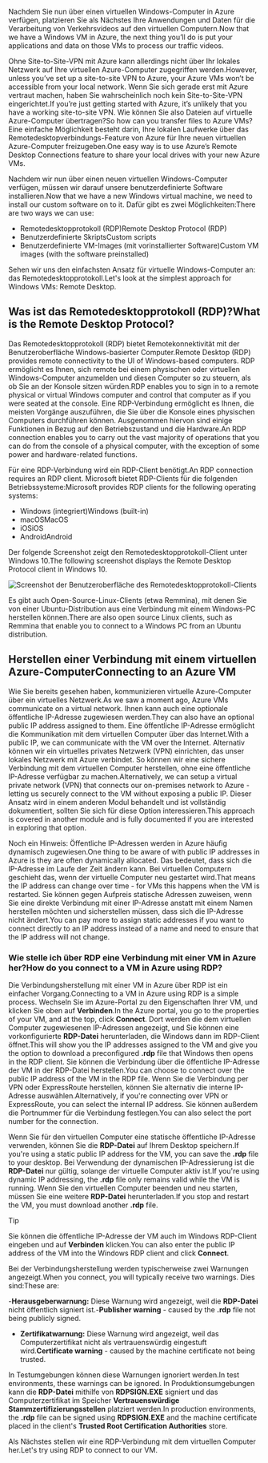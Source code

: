 <span data-ttu-id="68f9a-101">Nachdem Sie nun über einen virtuellen Windows-Computer in Azure verfügen, platzieren Sie als Nächstes Ihre Anwendungen und Daten für die Verarbeitung von Verkehrsvideos auf den virtuellen Computern.</span><span class="sxs-lookup"><span data-stu-id="68f9a-101">Now that we have a Windows VM in Azure, the next thing you’ll do is put your applications and data on those VMs to process our traffic videos.</span></span> 

<span data-ttu-id="68f9a-102">Ohne Site-to-Site-VPN mit Azure kann allerdings nicht über Ihr lokales Netzwerk auf Ihre virtuellen Azure-Computer zugegriffen werden.</span><span class="sxs-lookup"><span data-stu-id="68f9a-102">However, unless you’ve set up a site-to-site VPN to Azure, your Azure VMs won’t be accessible from your local network.</span></span> <span data-ttu-id="68f9a-103">Wenn Sie sich gerade erst mit Azure vertraut machen, haben Sie wahrscheinlich noch kein Site-to-Site-VPN eingerichtet.</span><span class="sxs-lookup"><span data-stu-id="68f9a-103">If you’re just getting started with Azure, it’s unlikely that you have a working site-to-site VPN.</span></span> <span data-ttu-id="68f9a-104">Wie können Sie also Dateien auf virtuelle Azure-Computer übertragen?</span><span class="sxs-lookup"><span data-stu-id="68f9a-104">So how can you transfer files to Azure VMs?</span></span> <span data-ttu-id="68f9a-105">Eine einfache Möglichkeit besteht darin, Ihre lokalen Laufwerke über das Remotedesktopverbindungs-Feature von Azure für Ihre neuen virtuellen Azure-Computer freizugeben.</span><span class="sxs-lookup"><span data-stu-id="68f9a-105">One easy way is to use Azure’s Remote Desktop Connections feature to share your local drives with your new Azure VMs.</span></span>

<span data-ttu-id="68f9a-106">Nachdem wir nun über einen neuen virtuellen Windows-Computer verfügen, müssen wir darauf unsere benutzerdefinierte Software installieren.</span><span class="sxs-lookup"><span data-stu-id="68f9a-106">Now that we have a new Windows virtual machine, we need to install our custom software on to it.</span></span> <span data-ttu-id="68f9a-107">Dafür gibt es zwei Möglichkeiten:</span><span class="sxs-lookup"><span data-stu-id="68f9a-107">There are two ways we can use:</span></span>

- <span data-ttu-id="68f9a-108">Remotedesktopprotokoll (RDP)</span><span class="sxs-lookup"><span data-stu-id="68f9a-108">Remote Desktop Protocol (RDP)</span></span>
- <span data-ttu-id="68f9a-109">Benutzerdefinierte Skripts</span><span class="sxs-lookup"><span data-stu-id="68f9a-109">Custom scripts</span></span>
- <span data-ttu-id="68f9a-110">Benutzerdefinierte VM-Images (mit vorinstallierter Software)</span><span class="sxs-lookup"><span data-stu-id="68f9a-110">Custom VM images (with the software preinstalled)</span></span>

<span data-ttu-id="68f9a-111">Sehen wir uns den einfachsten Ansatz für virtuelle Windows-Computer an: das Remotedesktopprotokoll.</span><span class="sxs-lookup"><span data-stu-id="68f9a-111">Let's look at the simplest approach for Windows VMs: Remote Desktop.</span></span>

## <a name="what-is-the-remote-desktop-protocol"></a><span data-ttu-id="68f9a-112">Was ist das Remotedesktopprotokoll (RDP)?</span><span class="sxs-lookup"><span data-stu-id="68f9a-112">What is the Remote Desktop Protocol?</span></span>

<span data-ttu-id="68f9a-113">Das Remotedesktopprotokoll (RDP) bietet Remotekonnektivität mit der Benutzeroberfläche Windows-basierter Computer.</span><span class="sxs-lookup"><span data-stu-id="68f9a-113">Remote Desktop (RDP) provides remote connectivity to the UI of Windows-based computers.</span></span> <span data-ttu-id="68f9a-114">RDP ermöglicht es Ihnen, sich remote bei einem physischen oder virtuellen Windows-Computer anzumelden und diesen Computer so zu steuern, als ob Sie an der Konsole sitzen würden.</span><span class="sxs-lookup"><span data-stu-id="68f9a-114">RDP enables you to sign in to a remote physical or virtual Windows computer and control that computer as if you were seated at the console.</span></span> <span data-ttu-id="68f9a-115">Eine RDP-Verbindung ermöglicht es Ihnen, die meisten Vorgänge auszuführen, die Sie über die Konsole eines physischen Computers durchführen können. Ausgenommen hiervon sind einige Funktionen in Bezug auf den Betriebszustand und die Hardware.</span><span class="sxs-lookup"><span data-stu-id="68f9a-115">An RDP connection enables you to carry out the vast majority of operations that you can do from the console of a physical computer, with the exception of some power and hardware-related functions.</span></span>

<span data-ttu-id="68f9a-116">Für eine RDP-Verbindung wird ein RDP-Client benötigt.</span><span class="sxs-lookup"><span data-stu-id="68f9a-116">An RDP connection requires an RDP client.</span></span> <span data-ttu-id="68f9a-117">Microsoft bietet RDP-Clients für die folgenden Betriebssysteme:</span><span class="sxs-lookup"><span data-stu-id="68f9a-117">Microsoft provides RDP clients for the following operating systems:</span></span>

- <span data-ttu-id="68f9a-118">Windows (integriert)</span><span class="sxs-lookup"><span data-stu-id="68f9a-118">Windows (built-in)</span></span>
- <span data-ttu-id="68f9a-119">macOS</span><span class="sxs-lookup"><span data-stu-id="68f9a-119">MacOS</span></span>
- <span data-ttu-id="68f9a-120">iOS</span><span class="sxs-lookup"><span data-stu-id="68f9a-120">iOS</span></span>
- <span data-ttu-id="68f9a-121">Android</span><span class="sxs-lookup"><span data-stu-id="68f9a-121">Android</span></span>

<span data-ttu-id="68f9a-122">Der folgende Screenshot zeigt den Remotedesktopprotokoll-Client unter Windows 10.</span><span class="sxs-lookup"><span data-stu-id="68f9a-122">The following screenshot displays the Remote Desktop Protocol client in Windows 10.</span></span>

![Screenshot der Benutzeroberfläche des Remotedesktopprotokoll-Clients](../media/4-rdp-client.png)

<span data-ttu-id="68f9a-124">Es gibt auch Open-Source-Linux-Clients (etwa Remmina), mit denen Sie von einer Ubuntu-Distribution aus eine Verbindung mit einem Windows-PC herstellen können.</span><span class="sxs-lookup"><span data-stu-id="68f9a-124">There are also open source Linux clients, such as Remmina that enable you to connect to a Windows PC from an Ubuntu distribution.</span></span>

## <a name="connecting-to-an-azure-vm"></a><span data-ttu-id="68f9a-125">Herstellen einer Verbindung mit einem virtuellen Azure-Computer</span><span class="sxs-lookup"><span data-stu-id="68f9a-125">Connecting to an Azure VM</span></span>

<span data-ttu-id="68f9a-126">Wie Sie bereits gesehen haben, kommunizieren virtuelle Azure-Computer über ein virtuelles Netzwerk.</span><span class="sxs-lookup"><span data-stu-id="68f9a-126">As we saw a moment ago, Azure VMs communicate on a virtual network.</span></span> <span data-ttu-id="68f9a-127">Ihnen kann auch eine optionale öffentliche IP-Adresse zugewiesen werden.</span><span class="sxs-lookup"><span data-stu-id="68f9a-127">They can also have an optional public IP address assigned to them.</span></span> <span data-ttu-id="68f9a-128">Eine öffentliche IP-Adresse ermöglicht die Kommunikation mit dem virtuellen Computer über das Internet.</span><span class="sxs-lookup"><span data-stu-id="68f9a-128">With a public IP, we can communicate with the VM over the Internet.</span></span> <span data-ttu-id="68f9a-129">Alternativ können wir ein virtuelles privates Netzwerk (VPN) einrichten, das unser lokales Netzwerk mit Azure verbindet. So können wir eine sichere Verbindung mit dem virtuellen Computer herstellen, ohne eine öffentliche IP-Adresse verfügbar zu machen.</span><span class="sxs-lookup"><span data-stu-id="68f9a-129">Alternatively, we can setup a virtual private network (VPN) that connects our on-premises network to Azure - letting us securely connect to the VM without exposing a public IP.</span></span> <span data-ttu-id="68f9a-130">Dieser Ansatz wird in einem anderen Modul behandelt und ist vollständig dokumentiert, sollten Sie sich für diese Option interessieren.</span><span class="sxs-lookup"><span data-stu-id="68f9a-130">This approach is covered in another module and is fully documented if you are interested in exploring that option.</span></span>

<span data-ttu-id="68f9a-131">Noch ein Hinweis: Öffentliche IP-Adressen werden in Azure häufig dynamisch zugewiesen.</span><span class="sxs-lookup"><span data-stu-id="68f9a-131">One thing to be aware of with public IP addresses in Azure is they are often dynamically allocated.</span></span> <span data-ttu-id="68f9a-132">Das bedeutet, dass sich die IP-Adresse im Laufe der Zeit ändern kann. Bei virtuellen Computern geschieht das, wenn der virtuelle Computer neu gestartet wird.</span><span class="sxs-lookup"><span data-stu-id="68f9a-132">That means the IP address can change over time - for VMs this happens when the VM is restarted.</span></span> <span data-ttu-id="68f9a-133">Sie können gegen Aufpreis statische Adressen zuweisen, wenn Sie eine direkte Verbindung mit einer IP-Adresse anstatt mit einem Namen herstellen möchten und sicherstellen müssen, dass sich die IP-Adresse nicht ändert.</span><span class="sxs-lookup"><span data-stu-id="68f9a-133">You can pay more to assign static addresses if you want to connect directly to an IP address instead of a name and need to ensure that the IP address will not change.</span></span>

### <a name="how-do-you-connect-to-a-vm-in-azure-using-rdp"></a><span data-ttu-id="68f9a-134">Wie stelle ich über RDP eine Verbindung mit einer VM in Azure her?</span><span class="sxs-lookup"><span data-stu-id="68f9a-134">How do you connect to a VM in Azure using RDP?</span></span>

<span data-ttu-id="68f9a-135">Die Verbindungsherstellung mit einer VM in Azure über RDP ist ein einfacher Vorgang.</span><span class="sxs-lookup"><span data-stu-id="68f9a-135">Connecting to a VM in Azure using RDP is a simple process.</span></span> <span data-ttu-id="68f9a-136">Wechseln Sie im Azure-Portal zu den Eigenschaften Ihrer VM, und klicken Sie oben auf **Verbinden**.</span><span class="sxs-lookup"><span data-stu-id="68f9a-136">In the Azure portal, you go to the properties of your VM, and at the top, click **Connect**.</span></span> <span data-ttu-id="68f9a-137">Dort werden die dem virtuellen Computer zugewiesenen IP-Adressen angezeigt, und Sie können eine vorkonfigurierte **RDP-Datei** herunterladen, die Windows dann im RDP-Client öffnet.</span><span class="sxs-lookup"><span data-stu-id="68f9a-137">This will show you the IP addresses assigned to the VM and give you the option to download a preconfigured **.rdp** file that Windows then opens in the RDP client.</span></span> <span data-ttu-id="68f9a-138">Sie können die Verbindung über die öffentliche IP-Adresse der VM in der RDP-Datei herstellen.</span><span class="sxs-lookup"><span data-stu-id="68f9a-138">You can choose to connect over the public IP address of the VM in the RDP file.</span></span> <span data-ttu-id="68f9a-139">Wenn Sie die Verbindung per VPN oder ExpressRoute herstellen, können Sie alternativ die interne IP-Adresse auswählen.</span><span class="sxs-lookup"><span data-stu-id="68f9a-139">Alternatively, if you're connecting over VPN or ExpressRoute, you can select the internal IP address.</span></span> <span data-ttu-id="68f9a-140">Sie können außerdem die Portnummer für die Verbindung festlegen.</span><span class="sxs-lookup"><span data-stu-id="68f9a-140">You can also select the port number for the connection.</span></span>

<span data-ttu-id="68f9a-141">Wenn Sie für den virtuellen Computer eine statische öffentliche IP-Adresse verwenden, können Sie die **RDP-Datei** auf Ihrem Desktop speichern.</span><span class="sxs-lookup"><span data-stu-id="68f9a-141">If you're using a static public IP address for the VM, you can save the **.rdp** file to your desktop.</span></span> <span data-ttu-id="68f9a-142">Bei Verwendung der dynamischen IP-Adressierung ist die **RDP-Datei** nur gültig, solange der virtuelle Computer aktiv ist.</span><span class="sxs-lookup"><span data-stu-id="68f9a-142">If you're using dynamic IP addressing, the **.rdp** file only remains valid while the VM is running.</span></span> <span data-ttu-id="68f9a-143">Wenn Sie den virtuellen Computer beenden und neu starten, müssen Sie eine weitere **RDP-Datei** herunterladen.</span><span class="sxs-lookup"><span data-stu-id="68f9a-143">If you stop and restart the VM, you must download another **.rdp** file.</span></span>

> [!TIP]
> <span data-ttu-id="68f9a-144">Sie können die öffentliche IP-Adresse der VM auch im Windows RDP-Client eingeben und auf **Verbinden** klicken.</span><span class="sxs-lookup"><span data-stu-id="68f9a-144">You can also enter the public IP address of the VM into the Windows RDP client and click **Connect**.</span></span>

<span data-ttu-id="68f9a-145">Bei der Verbindungsherstellung werden typischerweise zwei Warnungen angezeigt.</span><span class="sxs-lookup"><span data-stu-id="68f9a-145">When you connect, you will typically receive two warnings.</span></span> <span data-ttu-id="68f9a-146">Dies sind:</span><span class="sxs-lookup"><span data-stu-id="68f9a-146">These are:</span></span>

<span data-ttu-id="68f9a-147">-**Herausgeberwarnung:** Diese Warnung wird angezeigt, weil die **RDP-Datei** nicht öffentlich signiert ist.</span><span class="sxs-lookup"><span data-stu-id="68f9a-147">-**Publisher warning** - caused by the **.rdp** file not being publicly signed.</span></span>
- <span data-ttu-id="68f9a-148">**Zertifikatwarnung:** Diese Warnung wird angezeigt, weil das Computerzertifikat nicht als vertrauenswürdig eingestuft wird.</span><span class="sxs-lookup"><span data-stu-id="68f9a-148">**Certificate warning** - caused by the machine certificate not being trusted.</span></span>

<span data-ttu-id="68f9a-149">In Testumgebungen können diese Warnungen ignoriert werden.</span><span class="sxs-lookup"><span data-stu-id="68f9a-149">In test environments, these warnings can be ignored.</span></span> <span data-ttu-id="68f9a-150">In Produktionsumgebungen kann die **RDP-Datei** mithilfe von **RDPSIGN.EXE** signiert und das Computerzertifikat im Speicher **Vertrauenswürdige Stammzertifizierungsstellen** platziert werden.</span><span class="sxs-lookup"><span data-stu-id="68f9a-150">In production environments, the **.rdp** file can be signed using **RDPSIGN.EXE** and the machine certificate placed in the client's **Trusted Root Certification Authorities** store.</span></span>

<span data-ttu-id="68f9a-151">Als Nächstes stellen wir eine RDP-Verbindung mit dem virtuellen Computer her.</span><span class="sxs-lookup"><span data-stu-id="68f9a-151">Let's try using RDP to connect to our VM.</span></span>